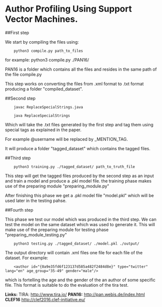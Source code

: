 # Author Profiling Using Support Vector Machines.

##First step



We start by compiling the files using:

		python3 compile.py path_to_files
for example:
		python3 compile.py ./PAN16/

PAN16 is a folder which contains all the files and resides in the same path of the file compile.py

This step works on converting the files from .xml format to .txt format producing a folder "compiled_dataset".


##Second step

		javac ReplaceSpecialStrings.java

		java ReplaceSpecialStrings

Which will take the .txt files generated by the first step and tag them using special tags as explained in the paper.

For example @username will be replaced by _MENTION_TAG.

It will produce a folder "tagged_dataset" which contains the tagged files.

##Third step

		python3 training.py ./tagged_dataset/ path_to_truth_file

This step will get the tagged files produced by the second step as an input and train a model and produce a .pkl model file.
the training phase makes use of the preparing module "preparing_module.py"

After finishing this phase we get a .pkl model file "model.pkl" which will be used later in the testing pahse.

##Fourth step

This phase we test our model which was produced in the third step. We can test the model on the same dataset which was used to generate it. This will make use of the preparing module for testing phase "preparing_module_testing.py" 

		python3 testing.py ./tagged_dataset/ ./model.pkl ./output/

The output directory will contain .xml files one file for each file of the dataset. For example: 

		<author id="{0a9e35fd6f123137d585a482f2484d8e}" type="twitter" lang="en" age_group="35-49" gender="male"/>

which is fortelling the age and the gender of the an author of some specific file. This format is suitable to do the evaluation of the tira test.

**Links:**
TIRA:
http://www.tira.io/
**PAN16:**
http://pan.webis.de/index.html
**CLEF16**
http://clef2016.clef-initiative.eu/





























